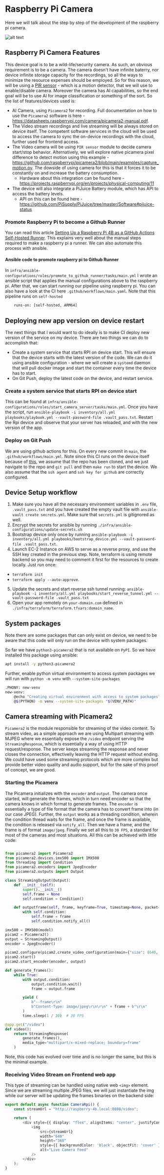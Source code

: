 # Raspberry Pi Camera

Here we will talk about the step by step of the development of the raspberry pi camera. 

![alt text](./raspberry-pi.png)

## Raspberry Pi Camera Features

This device goal is to be a wild-life/security camera. As such, an obvious requirement is to be a camera. The camera doesn't have infinite baterry, nor device infinite storage capacity for the recordings, so all the ways to minimize the resource expenses should be employed. So for this reason, we will be using a [PIR sensor](https://www.electronicwings.com/sensors-modules/pir-sensor) - which is a motion detector, that we will use to enable/disable camera. Moreover the camera has AI capabilities, so the end goal will be to use AI for image classification or something of the sort. So the list of features/devices used is:

  - AI Camera, using `Picamera2` for recording. Full documentation on how to use the `Picamera2` software is here - https://datasheets.raspberrypi.com/camera/picamera2-manual.pdf.
  - The Video stream recordings and live streaming will be always stored on device itself. The competent software services in the cloud will be used to access the camera to sync the on-device recordings with the cloud, further used for frontend access.
  - The Video camera will be using `PIR sensor` module to decide camera start/stop behavior. Alternatively, we will explore native picamera pixel difference to detect motion using this example - https://github.com/raspberrypi/picamera2/blob/main/examples/capture_motion.py. The dowside of using camera for this is that it forces it to be constantly on and increase the battery consumption.
    - Hardware about this integration can be found here - https://projects.raspberrypi.org/en/projects/physical-computing/11 
  - The device will also integrate a PiJuice Battery module, which has API to access the battery levels. 
    - API on this can be found here - https://github.com/PiSupply/PiJuice/tree/master/Software#pijuice-status 


### Promote Raspberry Pi to become a Github Runner

You can read this article [Setting Up a Raspberry Pi 4B as a GitHub Actions Self-Hosted Runner](https://www.vvasylkovskyi.com/posts/configuring-rpi-as-github-runner). This explains very well about the manual steps required to make a raspberry pi a runner. We can also automate this process with ansible. 

#### Ansible code to promote raspberry pi to Github Runner 

In `infra/ansible-configurations/roles/promote_to_github_runner/tasks/main.yml` I wrote an ansible script that applies the manual configurations above to the raspberry pi. After that, we can start running our pipeline using raspberry pi. You can also have a look at the CI here `.github/workflows/main.yaml`. Note that this pipeline runs on `self-hosted`

```sh
    runs-on: [self-hosted, ARM64]
```

## Deploying new app version on device restart

The next things that I would want to do ideally is to make CI deploy new version of the service on my device. There are two things we can do to accomplish that: 

  - Create a system service that starts RPI on device start. This will ensure that the device starts with the latest version of the code. We can do it using ansible configuration - where we will create a `systemd` daemon that will pull docker image and start the container every time the device has to start. 
  - On Git Push, deploy the latest code on the device, and restart service. 

### Create a system service that starts RPI on device start

This can be found at `infra/ansible-configurations/roles/start_camera_server/tasks/main.yml`. Once you have the script, run `ansible-playbook -i inventory/all.yml playbooks/playbook.yml --vault-password-file .vault_pass.txt`. Restart the Rpi device and observe that your server has reloaded, and with the new version of the app.

### Deploy on Git Push

We are using github actions for this. On every new commit in `main`, the `.github/workflows/main.yml`. Note since this CI runs on the device itself because of [this](#ansible-code-to-promote-raspberry-pi-to-github-runner), we assume that the repo has been cloned, and we just navigate to the repo and `git pull` and then `make run` to start the device. We also assume that the `ssh agent` and `ssh key for github` are correctly configured.

## Device Setup workflow 

1. Make sure you have all the necessary environment variables in `.env` file, `.vault_pass.txt` and you have created the empty vault file with `ansible-vault create secrets.yml`. Make sure that `secrets.yml` is gitignored as well.
2. Encrypt the secrets for ansible by running `./infra/ansible-configurations/update-secrets.sh`
3. Bootstrap device only once by running `ansible-playbook -i inventory/all.yml playbooks/bootstrap_device.yml --vault-password-file .vault_pass.txt`.
4. Launch EC-2 Instance on AWS to serve as a reverse proxy, and use the SSH key created in the previous step. Note, terraform is using remote backend so you may need to comment it first for the resources to create locally. Just run once:
  - `terraform init`
  - `terraform apply --auto-approve`.
5. Update the secrets and start reverse ssh tunnel running: `ansible-playbook -i inventory/all.yml playbooks/start_reverse_tunnel.yml --vault-password-file .vault_pass.txt`
6. Open your app remotely on `your-domain.com` defined in `./infra/terraform/terraform.tfvars:domain_name`. 



## System packages

Note there are some packages that can only exist on device, we need to be aware that this code will only run on the device with system packages. 

So far we have `python3-picamera2` that is not available on `PyPI`. So we have installed this package using ansible: 

```sh
apt install -y python3-picamera2
```

Further, enable python virtual environment to access system packages we will run with `python -m venv` with `--system-site-packages`

```sh
.PHONY: new-venv
new-venv:
	@echo "Creating virtual environment with access to system packages"
	@$(PYTHON) -m venv --system-site-packages "$(VENV_PATH)"
```

## Camera streaming with Picamera2

`Picamera2` is the module responsible for streaming of the video content. To stream video, as a simple approach we are using Multipart streaming with MJPEG where we essentially expose the `/video` endpoint serving the `StreamingResponse`, which is essentially a way of using HTTP request/response. The server keeps streaming the response and never closes the connection, effectivelly leaving the HTTP request without ending. We could have used some streaming protocols which are more complex but provide better video quality and audio support, but for the sake of this proof of concept, we are good. 

### Starting the Picamera

The Picamera initializes with the `encoder` and `output`. The camera once started, will generate the frames, which in turn need encoder so that the camera knows in which format to generate frames. The `encoder` is essentially a type of file format that the camera has to convert frame into (in our case JPEG). Further, the `output` works as a threading condition, wherein the condition thread waits for the frame, and once the frame is available, the condition is released via `notify_all`. Then we have a frame, and the frame is of format `image/jpeg`. Finally we set all this to `30 FPS`, a standard for most of the cameras and most situations. All this can be achieved with little code: 

```python

from picamera2 import Picamera2
from picamera2.devices.imx500 import IMX500
from threading import Condition
from picamera2.encoders import JpegEncoder
from picamera2.outputs import Output

class StreamingOutput(Output):
    def __init__(self):
        super().__init__()
        self.frame = None
        self.condition = Condition()

    def outputframe(self, frame, keyframe=True, timestamp=None, packet=None, audio=None):
        with self.condition:
            self.frame = frame
            self.condition.notify_all()

imx500 = IMX500(model)
picam2 = Picamera2()
output = StreamingOutput()
encoder = JpegEncoder()

picam2.configure(picam2.create_video_configuration(main={"size": (640, 480)}))
picam2.start()
picam2.start_encoder(encoder, output)

def generate_frames():
    while True:
        with output.condition:
            output.condition.wait()
            frame = output.frame

        yield (
            b"--frame\r\n"
            b"Content-Type: image/jpeg\r\n\r\n" + frame + b"\r\n"
        )
        time.sleep(1 / 30)  # 30 FPS

@app.get("/video")
def video():
    return StreamingResponse(
        generate_frames(),
        media_type="multipart/x-mixed-replace; boundary=frame"
    )
```

Note, this code has evolved over time and is no longer the same, but this is the minimal example. 

### Receiving Video Stream on Frontend web app 

This type of streaming can be handled using native web `<img>` element. Since we are streaming multiple JPEG files, we will just instantiate the img while our server will be updating the frames binaries on the backend side: 


```typescript
export default async function CameraRpi() {
    const streamUrl = "http://raspberry-4b.local:8080/video";

    return (
        <div style={{ display: "flex", alignItems: "center", justifyContent: "center", height: "50vh" }}>
            <img
                src={streamUrl}
                width="640"
                height="360"
                style={{ backgroundColor: 'black', objectFit: 'cover' }}
                alt="Live Camera Feed"
            />
        </div>
    );
}
```